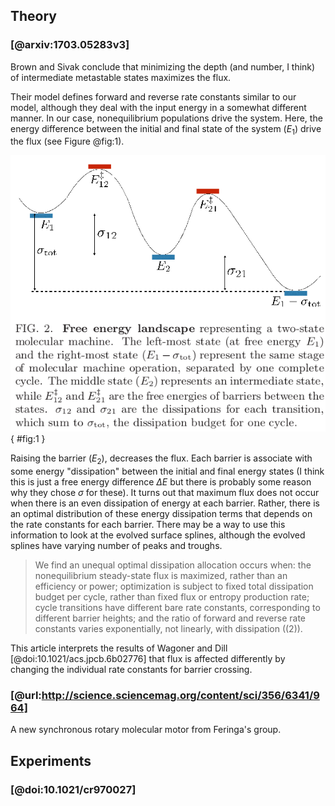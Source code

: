 ## Theory

### [@arxiv:1703.05283v3]
Brown and Sivak conclude that minimizing the depth (and number, I think) of intermediate metastable states maximizes the flux.

Their model defines forward and reverse rate constants similar to our model, although they deal with the input energy in a somewhat different manner. In our case, nonequilibrium populations drive the system. Here, the energy difference between the initial and final state of the system ($E_1$) drive the flux (see Figure @fig:1). 

![The two state model from Brown and Sivak.](./images/brown-2017-figure2.png){ #fig:1 }

Raising the barrier ($E_2$), decreases the flux. Each barrier is associate with some energy "dissipation" between the initial and final energy states (I think this is just a free energy difference $\Delta E$ but there is probably some reason why they chose $\sigma$ for these). It turns out that maximum flux does not occur when there is an even dissipation of energy at each barrier. Rather, there is an optimal distribution of these energy dissipation terms that depends on the rate constants for each barrier. There may be a way to use this information to look at the evolved surface splines, although the evolved splines have varying number of peaks and troughs.

> We find an unequal optimal dissipation allocation occurs
when: the nonequilibrium steady-state flux is maximized,
rather than an efficiency or power; optimization is
subject to fixed total dissipation budget per cycle, rather
than fixed flux or entropy production rate; cycle transitions
have different bare rate constants, corresponding
to different barrier heights; and the ratio of forward and
reverse rate constants varies exponentially, not linearly,
with dissipation ((2)).

This article interprets the results of Wagoner and Dill [@doi:10.1021/acs.jpcb.6b02776] that flux is affected differently by changing the individual rate constants for barrier crossing.

### [@url:http://science.sciencemag.org/content/sci/356/6341/964]
A new synchronous rotary molecular motor from Feringa's group. 

## Experiments

### [@doi:10.1021/cr970027]
